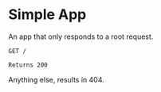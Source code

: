 # Simple App

An app that only responds to a root request.


```
GET /

Returns 200
```

Anything else, results in 404.
